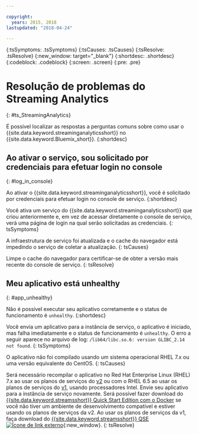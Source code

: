 ```yaml
---

copyright:
  years: 2015, 2018
lastupdated: "2018-04-24"

---
```


<!-- Attribute definitions -->
{:tsSymptoms: .tsSymptoms}
{:tsCauses: .tsCauses}
{:tsResolve: .tsResolve}
{:new_window: target="_blank"}
{:shortdesc: .shortdesc}
{:codeblock: .codeblock}
{:screen: .screen}
{:pre: .pre}

# Resolução de problemas do Streaming Analytics
{: #ts_StreamingAnalytics}

É possível localizar as respostas a perguntas comuns sobre como usar o {{site.data.keyword.streaminganalyticsshort}} no {{site.data.keyword.Bluemix_short}}.
{:shortdesc}

## Ao ativar o serviço, sou solicitado por credenciais para efetuar login no console
{: #log_in_console}

Ao ativar o {{site.data.keyword.streaminganalyticsshort}}, você é solicitado por credenciais para efetuar login no console de serviço.
{:shortdesc}

Você ativa um serviço do {{site.data.keyword.streaminganalyticsshort}} que criou anteriormente e, em vez de acessar diretamente o console de serviço, verá uma página de login na qual serão solicitadas as credenciais.
{: tsSymptoms}

A infraestrutura de serviço foi atualizada e o cache do navegador está impedindo o serviço de coletar a atualização.
{: tsCauses}

Limpe o cache do navegador para certificar-se de obter a versão mais recente do console de serviço.
{: tsResolve}

## Meu aplicativo está unhealthy
{: #app_unhealthy}

Não é possível executar seu aplicativo corretamente e o status de funcionamento é `unhealthy`.
{:shortdesc}

Você envia um aplicativo para a instância de serviço, o aplicativo é iniciado, mas falha imediatamente e o status de funcionamento é `unhealthy`. O erro a seguir aparece no arquivo de log: `/lib64/libc.so.6: version GLIBC_2.14 not found`.
{: tsSymptoms}

O aplicativo não foi compilado usando um sistema operacional RHEL 7.x ou uma versão equivalente do CentOS.
{: tsCauses}

Será necessário recompilar o aplicativo no Red Hat Enterprise Linux (RHEL) 7.x ao usar os planos de serviços do
[v2](/docs/services/StreamingAnalytics/service_plans.html) ou com o RHEL 6.5 ao usar os planos de serviços do [v1](/docs/services/StreamingAnalytics/service_plans.html), usando
processadores Intel. Envie seu aplicativo para a instância de serviço novamente. Será possível fazer download do
[{{site.data.keyword.streamsshort}}
Quick Start Edition com o Docker](https://www-01.ibm.com/marketing/iwm/iwm/web/preLogin.do?source=swg-ibmistvi) se você não tiver um ambiente de desenvolvimento compatível e estiver usando os planos
de serviços da v2. Ao usar os planos de serviços da v1, faça download do [{{site.data.keyword.streamsshort}} QSE
![Ícone de link externo](../../icons/launch-glyph.svg "Ícone de link externo")](http://ibmstreams.github.io/streamsx.documentation/docs/4.2/qse-intro/){:new_window}.
{: tsResolve}

